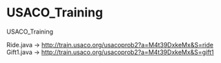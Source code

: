 # USACO_Training
USACO_Training


Ride.java  -> http://train.usaco.org/usacoprob2?a=M4t39DxkeMx&S=ride 
Gift1.java -> http://train.usaco.org/usacoprob2?a=M4t39DxkeMx&S=gift1
